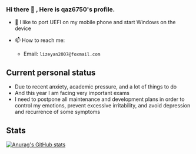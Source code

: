 ### Hi there 👋 , Here is qaz6750's profile.

* 🔭 I like to port UEFI on my mobile phone and start Windows on the device

* 📫 How to reach me: 
  * Email: `lizeyan2007@foxmail.com`
## Current personal status

* Due to recent anxiety, academic pressure, and a lot of things to do
* And this year I am facing very important exams
* I need to postpone all maintenance and development plans in order to control my emotions, prevent excessive irritability, and avoid depression and recurrence of some symptoms

## Stats
[![Anurag's GitHub stats](https://github-readme-stats.vercel.app/api?username=qaz6750)](https://github.com/qaz6750/github-readme-stats)

